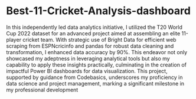 # Best-11-Cricket-Analysis-dashboard

In this independently led data analytics initiative, I utilized the T20 World Cup 2022 dataset for an advanced project aimed at assembling an elite 11-player cricket team. With strategic use of Bright Data for efficient web scraping from ESPNcricinfo and pandas for robust data cleaning and transformation, I enhanced data accuracy by 90%. This endeavor not only showcased my adeptness in leveraging analytical tools but also my capability to apply these insights practically, culminating in the creation of impactful Power BI dashboards for data visualization. This project, supported by guidance from Codebasics, underscores my proficiency in data science and project management, marking a significant milestone in my professional development
